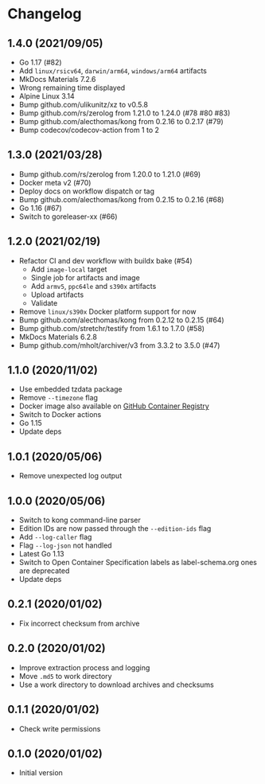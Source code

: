 # Changelog

## 1.4.0 (2021/09/05)

* Go 1.17 (#82)
* Add `linux/rsicv64`, `darwin/arm64`, `windows/arm64` artifacts
* MkDocs Materials 7.2.6
* Wrong remaining time displayed
* Alpine Linux 3.14
* Bump github.com/ulikunitz/xz to v0.5.8
* Bump github.com/rs/zerolog from 1.21.0 to 1.24.0 (#78 #80 #83)
* Bump github.com/alecthomas/kong from 0.2.16 to 0.2.17 (#79)
* Bump codecov/codecov-action from 1 to 2

## 1.3.0 (2021/03/28)

* Bump github.com/rs/zerolog from 1.20.0 to 1.21.0 (#69)
* Docker meta v2 (#70)
* Deploy docs on workflow dispatch or tag
* Bump github.com/alecthomas/kong from 0.2.15 to 0.2.16 (#68)
* Go 1.16 (#67)
* Switch to goreleaser-xx (#66)

## 1.2.0 (2021/02/19)

* Refactor CI and dev workflow with buildx bake (#54)
    * Add `image-local` target
    * Single job for artifacts and image
    * Add `armv5`, `ppc64le` and `s390x` artifacts
    * Upload artifacts
    * Validate
* Remove `linux/s390x` Docker platform support for now
* Bump github.com/alecthomas/kong from 0.2.12 to 0.2.15 (#64)
* Bump github.com/stretchr/testify from 1.6.1 to 1.7.0 (#58)
* MkDocs Materials 6.2.8
* Bump github.com/mholt/archiver/v3 from 3.3.2 to 3.5.0 (#47)

## 1.1.0 (2020/11/02)

* Use embedded tzdata package
* Remove `--timezone` flag
* Docker image also available on [GitHub Container Registry](https://github.com/users/crazy-max/packages/container/package/geoip-updater)
* Switch to Docker actions
* Go 1.15
* Update deps

## 1.0.1 (2020/05/06)

* Remove unexpected log output

## 1.0.0 (2020/05/06)

* Switch to kong command-line parser
* Edition IDs are now passed through the `--edition-ids` flag
* Add `--log-caller` flag
* Flag `--log-json` not handled
* Latest Go 1.13
* Switch to Open Container Specification labels as label-schema.org ones are deprecated
* Update deps

## 0.2.1 (2020/01/02)

* Fix incorrect checksum from archive

## 0.2.0 (2020/01/02)

* Improve extraction process and logging
* Move `.md5` to work directory
* Use a work directory to download archives and checksums

## 0.1.1 (2020/01/02)

* Check write permissions

## 0.1.0 (2020/01/02)

* Initial version
